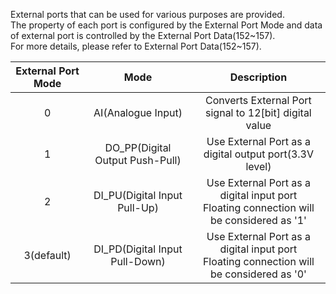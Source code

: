 External ports that can be used for various purposes are provided.  
The property of each port is configured by the External Port Mode and data of external port is controlled by the External Port Data(152~157).  
For more details, please refer to External Port Data(152~157).  

|External Port Mode|Mode|Description|
| :---: | :---: | :---: |
|0|AI(Analogue Input)|Converts External Port signal to 12[bit] digital value|
|1|DO_PP(Digital Output Push-Pull)|Use External Port as a digital output port(3.3V level)|
|2|DI_PU(Digital Input Pull-Up)|Use External Port as a digital input port<br />Floating connection will be considered as '1'|
|3(default)|DI_PD(Digital Input Pull-Down)|Use External Port as a digital input port<br />Floating connection will be considered as '0'|
